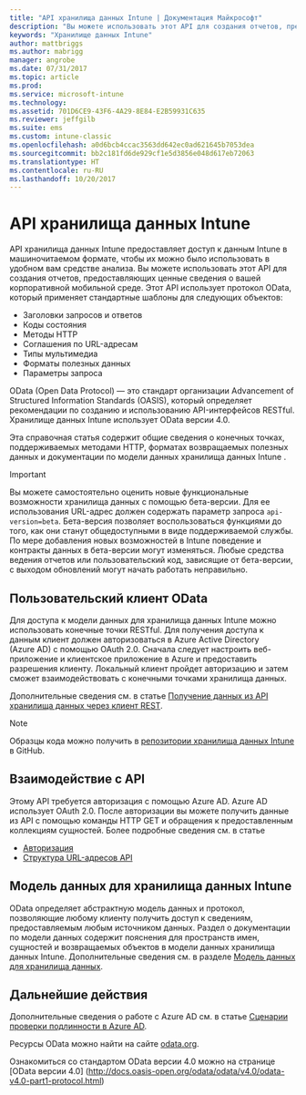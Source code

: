 ```yaml
---
title: "API хранилища данных Intune | Документация Майкрософт"
description: "Вы можете использовать этот API для создания отчетов, предоставляющих ценные сведения о вашей корпоративной мобильной среде."
keywords: "Хранилище данных Intune"
author: mattbriggs
ms.author: mabrigg
manager: angrobe
ms.date: 07/31/2017
ms.topic: article
ms.prod: 
ms.service: microsoft-intune
ms.technology: 
ms.assetid: 701D6CE9-43F6-4A29-8E84-E2B59931C635
ms.reviewer: jeffgilb
ms.suite: ems
ms.custom: intune-classic
ms.openlocfilehash: a0d6bcb4ccac3563dd642ec0ad621645b7053dea
ms.sourcegitcommit: bb2c181fd6de929cf1e5d3856e048d617eb72063
ms.translationtype: HT
ms.contentlocale: ru-RU
ms.lasthandoff: 10/20/2017
---
```

#  <a name="intune-data-warehouse-api"></a>API хранилища данных Intune

API хранилища данных Intune предоставляет доступ к данным Intune в машиночитаемом формате, чтобы их можно было использовать в удобном вам средстве анализа. Вы можете использовать этот API для создания отчетов, предоставляющих ценные сведения о вашей корпоративной мобильной среде. Этот API использует протокол OData, который применяет стандартные шаблоны для следующих объектов:

  -   Заголовки запросов и ответов
  -   Коды состояния
  -   Методы HTTP
  -   Соглашения по URL-адресам
  -   Типы мультимедиа
  -   Форматы полезных данных
  -   Параметры запроса

OData (Open Data Protocol) — это стандарт организации Advancement of Structured Information Standards (OASIS), который определяет рекомендации по созданию и использованию API-интерфейсов RESTful. Хранилище данных Intune использует OData версии 4.0.

Эта справочная статья содержит общие сведения о конечных точках, поддерживаемых методами HTTP, форматах возвращаемых полезных данных и документации по модели данных хранилища данных Intune .

> [!Important]  
> Вы можете самостоятельно оценить новые функциональные возможности хранилища данных с помощью бета-версии. Для ее использования URL-адрес должен содержать параметр запроса `api-version=beta`. Бета-версия позволяет воспользоваться функциями до того, как они станут общедоступными в виде поддерживаемой службы. По мере добавления новых возможностей в Intune поведение и контракты данных в бета-версии могут изменяться. Любые средства ведения отчетов или пользовательский код, зависящие от бета-версии, с выходом обновлений могут начать работать неправильно. <!--If you experience problems with the beta service, follow [link to feedback process]() to report the issue or provide feedback.-->

## <a name="odata-custom-client"></a>Пользовательский клиент OData

Для доступа к модели данных для хранилища данных Intune можно использовать конечные точки RESTful. Для получения доступа к данным клиент должен авторизоваться в Azure Active Directory (Azure AD) с помощью OAuth 2.0. Сначала следует настроить веб-приложение и клиентское приложение в Azure и предоставить разрешения клиенту. Локальный клиент пройдет авторизацию и затем сможет взаимодействовать с конечными точками хранилища данных.

Дополнительные сведения см. в статье [Получение данных из API хранилища данных через клиент REST](reports-proc-data-rest.md).

> [!Note]  
> Образцы кода можно получить в [репозитории хранилища данных Intune](https://github.com/Microsoft/Intune-Data-Warehouse) в GitHub.

## <a name="interacting-with-the-api"></a>Взаимодействие с API

Этому API требуется авторизация с помощью Azure AD. Azure AD использует OAuth 2.0. После авторизации вы можете получить данные из API с помощью команды HTTP GET и обращения к предоставленным коллекциям сущностей. Более подробные сведения см. в статье

 -  [Авторизация](reports-api-url.md)
 -  [Структура URL-адресов API](reports-api-url.md)

## <a name="intune-data-warehouse-data-model"></a>Модель данных для хранилища данных Intune

OData определяет абстрактную модель данных и протокол, позволяющие любому клиенту получить доступ к сведениям, предоставляемым любым источником данных. Раздел о документации по модели данных содержит пояснения для пространств имен, сущностей и возвращаемых объектов в модели данных хранилища данных Intune. Дополнительные сведения см. в разделе [Модель данных для хранилища данных](reports-ref-data-model.md).

## <a name="next-steps"></a>Дальнейшие действия

Дополнительные сведения о работе с Azure AD см. в статье [Сценарии проверки подлинности в Azure AD](https://docs.microsoft.com/azure/active-directory/develop/active-directory-authentication-scenarios).

Ресурсы OData можно найти на сайте [odata.org](http://www.odata.org).
  
Ознакомиться со стандартом OData версии 4.0 можно на странице [OData версии 4.0] (http://docs.oasis-open.org/odata/odata/v4.0/odata-v4.0-part1-protocol.html)  
